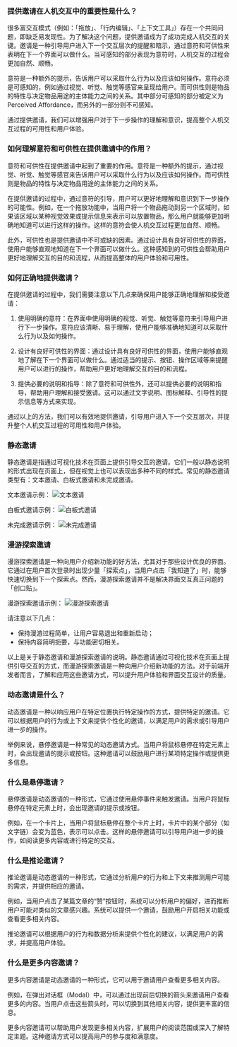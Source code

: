 ### 提供邀请在人机交互中的重要性是什么？

很多富交互模式（例如：「拖放」、「行内编辑」、「上下文工具」）存在一个共同问题，即缺乏易发现性。为了解决这个问题，提供邀请成为了成功完成人机交互的关键。邀请是一种引导用户进入下一个交互层次的提醒和暗示，通过意符和可供性来表明在下一个界面可以做什么。当可感知的部分表现为意符时，人机交互的过程会更加自然、顺畅。

意符是一种额外的提示，告诉用户可以采取什么行为以及应该如何操作。意符必须是可感知的，例如通过视觉、听觉、触觉等感官来呈现给用户。而可供性则是物品的特性与决定物品用途的主体能力之间的关系。其中部分可感知的部分被定义为 Perceived Affordance，而另外的一部分则不可感知。

通过提供邀请，我们可以增强用户对于下一步操作的理解和意识，提高整个人机交互过程的可用性和用户体验。

### 如何理解意符和可供性在提供邀请中的作用？

意符和可供性在提供邀请中起到了重要的作用。意符是一种额外的提示，通过视觉、听觉、触觉等感官来告诉用户可以采取什么行为以及应该如何操作。而可供性则是物品的特性与决定物品用途的主体能力之间的关系。

在提供邀请的过程中，通过意符的引导，用户可以更好地理解和意识到下一步操作的可能性。例如，在一个拖放功能中，当用户将一个物品拖动到另一个区域时，如果该区域以某种视觉效果或提示信息来表示可以放置物品，那么用户就能够更加明确地知道可以进行这样的操作。这样的意符会使人机交互过程更加自然、顺畅。

此外，可供性也是提供邀请中不可或缺的因素。通过设计具有良好可供性的界面，使用户能够直观地知道在下一个界面可以做什么。这种感知到的可供性会帮助用户更好地理解交互的目的和流程，从而提高整体的用户体验和可用性。

### 如何正确地提供邀请？

在提供邀请的过程中，我们需要注意以下几点来确保用户能够正确地理解和接受邀请：

1. 使用明确的意符：在界面中使用明确的视觉、听觉、触觉等意符来引导用户进行下一步操作。意符应该清晰、易于理解，使用户能够准确地知道可以采取什么行为以及如何操作。

2. 设计有良好可供性的界面：通过设计具有良好可供性的界面，使用户能够直观地了解在下一个界面可以做什么。通过适当的提示、按钮、操作区域等来提醒用户可以进行的操作，帮助用户更好地理解交互的目的和流程。

3. 提供必要的说明和指导：除了意符和可供性外，还可以提供必要的说明和指导，帮助用户理解和接受邀请。这可以通过文字说明、图标解释、引导性的提示信息等方式来实现。

通过以上的方法，我们可以有效地提供邀请，引导用户进入下一个交互层次，并提升整个人机交互过程的可用性和用户体验。

### 静态邀请

静态邀请是指通过可视化技术在页面上提供引导交互的邀请。它们一般以静态说明的形式出现在页面上，但在视觉上也可以表现出多种不同的样式。常见的静态邀请类型有：文本邀请、白板式邀请和未完成邀请。

文本邀请示例： ![文本邀请](https://gw.alipayobjects.com/zos/rmsportal/ZeMSbCHmvWETbssJHRvo.png)

白板式邀请示例： ![白板式邀请](https://gw.alipayobjects.com/zos/rmsportal/PHxVAFKncyXDCFUJInbB.png)

未完成邀请示例： ![未完成邀请](https://gw.alipayobjects.com/zos/rmsportal/ChvxJAQTwWbqzBnUBLec.png)

### 漫游探索邀请

漫游探索邀请是一种向用户介绍新功能的好方法，尤其对于那些设计优良的界面。它通过在用户首次登录时出现少量「探索点」，当用户点击「我知道了」时，能够快速切换到下一个探索点。然而，漫游探索邀请并不是解决界面交互真正问题的「创口贴」。

漫游探索邀请示例： ![漫游探索邀请](https://gw.alipayobjects.com/zos/rmsportal/dMrVeJJiaCLzoYfJrJKe.png)

请注意以下几点：

- 保持漫游过程简单，让用户容易退出和重新启动；
- 保持内容简明扼要，与功能密切相关。

以上是关于静态邀请和漫游探索邀请的说明。静态邀请通过可视化技术在页面上提供引导交互的方式，而漫游探索邀请是一种向用户介绍新功能的方法。对于前端开发者而言，了解和应用这些邀请方式，可以提升用户体验和界面交互设计的质量。

### 动态邀请是什么？

动态邀请是一种以响应用户在特定位置执行特定操作的方式，提供特定的邀请。它可以根据用户的行为或上下文来提供个性化的邀请，以满足用户的需求或引导用户进一步的操作。

举例来说，悬停邀请是一种常见的动态邀请方式。当用户将鼠标悬停在特定元素上时，会出现邀请的提示或按钮。这种邀请可以鼓励用户进行某项特定操作或提供更多信息。

### 什么是悬停邀请？

悬停邀请是动态邀请的一种形式，它通过使用悬停事件来触发邀请。当用户将鼠标悬停在特定元素上时，会出现邀请的提示或按钮。

例如，在一个卡片上，当用户将鼠标悬停在整个卡片上时，卡片中的某个部分（如文字链）会变为蓝色，表示可以点击。这样的悬停邀请可以引导用户进一步的操作，如阅读更多内容或进行特定的交互。

### 什么是推论邀请？

推论邀请是动态邀请的一种形式，它通过分析用户的行为和上下文来推测用户可能的需求，并提供相应的邀请。

例如，当用户点击了某篇文章的“赞”按钮时，系统可以分析用户的偏好，进而推断用户可能对类似的文章感兴趣。系统可以提供一个邀请，鼓励用户开启相关功能或查看更多相关内容。

推论邀请可以根据用户的行为和数据分析来提供个性化的建议，以满足用户的需求，并提高用户体验。

### 什么是更多内容邀请？

更多内容邀请是动态邀请的一种形式，它可以用于邀请用户查看更多相关内容。

例如，在弹出对话框（Modal）中，可以通过出现前后切换的箭头来邀请用户查看更多的内容。当用户点击这些箭头时，可以切换到其他相关内容，提供更丰富的信息。

更多内容邀请可以帮助用户发现更多相关内容，扩展用户的阅读范围或深入了解特定主题。这种邀请方式可以提高用户的参与度和满意度。
